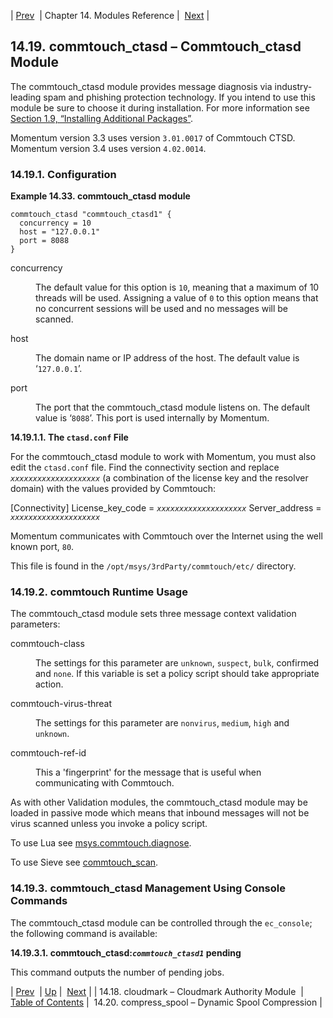 | [Prev](modules.cloudmark)  | Chapter 14. Modules Reference |  [Next](modules.compress_spool.php) |

## 14.19. commtouch_ctasd – Commtouch_ctasd Module

<a class="indexterm" name="idp18559728"></a>

The commtouch_ctasd module provides message diagnosis via industry-leading spam and phishing protection technology. If you intend to use this module be sure to choose it during installation. For more information see [Section 1.9, “Installing Additional Packages”](install.additional.packages "1.9. Installing Additional Packages").

Momentum version 3.3 uses version `3.01.0017` of Commtouch CTSD. Momentum version 3.4 uses version `4.02.0014`.

### 14.19.1. Configuration

<a name="example.commtouch.3"></a>

**Example 14.33. commtouch_ctasd module**

```
commtouch_ctasd "commtouch_ctasd1" {
  concurrency = 10
  host = "127.0.0.1"
  port = 8088
}
```

<dl class="variablelist">

<dt>concurrency</dt>

<dd>

The default value for this option is `10`, meaning that a maximum of 10 threads will be used. Assigning a value of `0` to this option means that no concurrent sessions will be used and no messages will be scanned.

</dd>

<dt>host</dt>

<dd>

The domain name or IP address of the host. The default value is ‘`127.0.0.1`’.

</dd>

<dt>port</dt>

<dd>

The port that the commtouch_ctasd module listens on. The default value is ‘`8088`’. This port is used internally by Momentum.

</dd>

</dl>

**14.19.1.1. The `ctasd.conf` File**

For the commtouch_ctasd module to work with Momentum, you must also edit the `ctasd.conf` file. Find the connectivity section and replace *`xxxxxxxxxxxxxxxxxxxx`* (a combination of the license key and the resolver domain) with the values provided by Commtouch:

[Connectivity]
License_key_code = *`xxxxxxxxxxxxxxxxxxxx`*
Server_address = *`xxxxxxxxxxxxxxxxxxxx`*

Momentum communicates with Commtouch over the Internet using the well known port, `80`.

This file is found in the `/opt/msys/3rdParty/commtouch/etc/` directory.

### 14.19.2. commtouch Runtime Usage

The commtouch_ctasd module sets three message context validation parameters:

<dl class="variablelist">

<dt>commtouch-class</dt>

<dd>

The settings for this parameter are `unknown`, `suspect`, `bulk`, confirmed and `none`. If this variable is set a policy script should take appropriate action.

</dd>

<dt>commtouch-virus-threat</dt>

<dd>

The settings for this parameter are `nonvirus`, `medium`, `high` and `unknown`.

</dd>

<dt>commtouch-ref-id</dt>

<dd>

This a 'fingerprint' for the message that is useful when communicating with Commtouch.

</dd>

</dl>

As with other Validation modules, the commtouch_ctasd module may be loaded in passive mode which means that inbound messages will not be virus scanned unless you invoke a policy script.

To use Lua see [msys.commtouch.diagnose](lua.ref.msys.commtouch.diagnose "msys.commtouch.diagnose").

To use Sieve see [commtouch_scan](sieve.ref.commtouch_scan "commtouch_scan").

### 14.19.3. commtouch_ctasd Management Using Console Commands

The commtouch_ctasd module can be controlled through the `ec_console`; the following command is available:

**14.19.3.1. commtouch_ctasd:*`commtouch_ctasd1`* pending**

This command outputs the number of pending jobs.

| [Prev](modules.cloudmark)  | [Up](modules.php) |  [Next](modules.compress_spool.php) |
| 14.18. cloudmark – Cloudmark Authority Module  | [Table of Contents](index) |  14.20. compress_spool – Dynamic Spool Compression |

